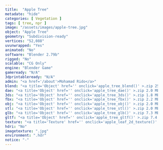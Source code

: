 ```yaml
---
title:  "Apple Tree"
metadate: "hide"
categories: [ Vegetation ]
tags: [ tree, npr ]
image: "/assets/images/apple-tree.jpg"
object: "Apple Tree"
geometry: "Subdivision-ready"
vertices: "52,088"
uvunwrapped: "Yes"
animated: "No"
software: "Blender 2.79b"
rigged: "No"
scalable: "CG Only"
engine: "Blender Game"
gameready: "N/A"
3dprintableready: "N/A"
admin: "<a href='/about'>Mohamad Rido</a>"
blend: "<a title='Object' href='' onclick='apple_tree_blend()' >.zip 25.7 MB</a>"
dae: "<a title='Object' href='' onclick='apple_tree_dae()' >.zip 2.0 MB</a>"
3ds: "<a title='Object' href='' onclick='apple_tree_3ds()' >.zip 1.8 MB</a>"
fbx: "<a title='Object' href='' onclick='apple_tree_fbx()' >.zip 2.2 MB</a>"
obj: "<a title='Object' href='' onclick='apple_tree_obj()' >.zip 2.0 MB</a>"
stl: "<a title='Object' href='' onclick='apple_tree_stl()' >.zip 2.0 MB</a>"
glb: "<a title='Object' href='' onclick='apple_tree_glb()' >.zip 7.3 MB</a>"
gltf: "<a title='Object' href='' onclick='apple_tree_gltf()' >.zip 7.4 MB</a>"
texture: "<a title='Texture' href='' onclick='apple_leaf_2d_texture()' >appleleaf2d</a>"
hdri: "No"
imagetexture: ".jpg"
environment: ".hdr"
notice: "-"
---
```

